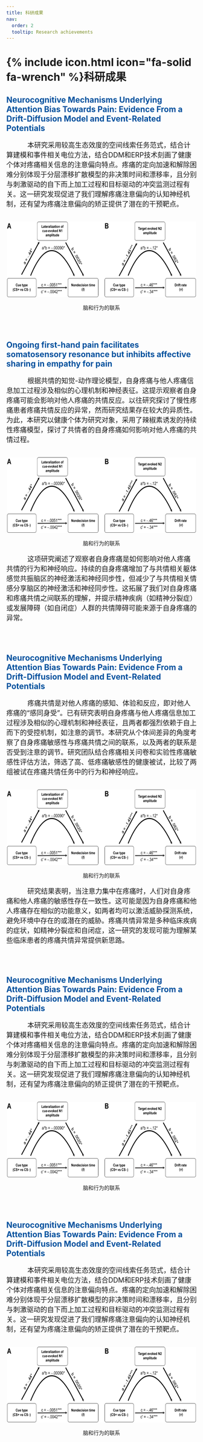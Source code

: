 ```yaml
---
title: 科研成果
nav:
  order: 2
  tooltip: Research achievements
---
```


# {% include icon.html icon="fa-solid fa-wrench" %}科研成果

## <span style="color: rgb(0, 80, 157);"><strong>Neurocognitive Mechanisms Underlying Attention Bias Towards Pain: Evidence From a Drift-Diffusion Model and Event-Related Potentials</strong></span>

<p style="font-size: 18px;">&nbsp;&nbsp;&nbsp;&nbsp;&nbsp;&nbsp;&nbsp;&nbsp;&nbsp;&nbsp;&nbsp;本研究采用较高生态效度的空间线索任务范式，结合计算建模和事件相关电位方法，结合DDM和ERP技术刻画了健康个体对疼痛相关信息的注意偏向特点。疼痛的定向加速和解除困难分别体现于分层漂移扩散模型的非决策时间和漂移率，且分别与刺激驱动的自下而上加工过程和目标驱动的冲突监测过程有关。这一研究发现促进了我们理解疼痛注意偏向的认知神经机制，还有望为疼痛注意偏向的矫正提供了潜在的干预靶点。</p>

  <br>

<div style="text-align:center;">
  <img src="https://github.com/XIYANG1018/pain-lab-website/blob/main/images/640.png?raw=true" alt="test" width="500" height="200">
  <br>
  <p style="text-align: center;">脑和行为的联系</p>
</div>

<br>
<br>

## <span style="color: rgb(0, 80, 157);"><strong>Ongoing first-hand pain facilitates somatosensory resonance but inhibits affective sharing in empathy for pain</strong></span>

<p style="font-size: 18px;">&nbsp;&nbsp;&nbsp;&nbsp;&nbsp;&nbsp;&nbsp;&nbsp;&nbsp;&nbsp;&nbsp;根据共情的知觉-动作理论模型，自身疼痛与他人疼痛信息加工过程涉及相似的心理机制和神经表征。这提示观察者自身疼痛可能会影响对他人疼痛的共情反应。以往研究探讨了慢性疼痛患者疼痛共情反应的异常，然而研究结果存在较大的异质性。为此，本研究以健康个体为研究对象，采用了辣椒素诱发的持续性疼痛模型，探讨了共情者的自身疼痛如何影响对他人疼痛的共情过程。</p>

  <br>

<div style="text-align:center;">
  <img src="https://github.com/XIYANG1018/pain-lab-website/blob/main/images/640.png?raw=true" alt="test" width="500" height="200">
  <p style="text-align: center;">脑和行为的联系</p>
</div>

<p style="font-size: 18px;">&nbsp;&nbsp;&nbsp;&nbsp;&nbsp;&nbsp;&nbsp;&nbsp;&nbsp;&nbsp;&nbsp;这项研究阐述了观察者自身疼痛是如何影响对他人疼痛共情的行为和神经响应。持续的自身疼痛增加了与共情相关躯体感觉共振脑区的神经激活和神经同步性，但减少了与共情相关情感分享脑区的神经激活和神经同步性。这拓展了我们对自身疼痛和疼痛共情之间联系的理解，并提示精神疾病（如精神分裂症）或发展障碍（如自闭症）人群的共情障碍可能来源于自身疼痛的异常。</p>


<br>
<br>


## <span style="color: rgb(0, 80, 157);"><strong>Neurocognitive Mechanisms Underlying Attention Bias Towards Pain: Evidence From a Drift-Diffusion Model and Event-Related Potentials</strong></span>

<p style="font-size: 18px;">&nbsp;&nbsp;&nbsp;&nbsp;&nbsp;&nbsp;&nbsp;&nbsp;&nbsp;&nbsp;&nbsp;疼痛共情是对他人疼痛的感知、体验和反应，即对他人疼痛的“感同身受”。已有研究表明自身疼痛与他人疼痛信息加工过程涉及相似的心理机制和神经表征，且两者都强烈依赖于自上而下的受控机制，如注意的调节。本研究从个体间差异的角度考察了自身疼痛敏感性与疼痛共情之间的联系，以及两者的联系是否受到注意的调节。研究团队结合疼痛相关问卷和实验性疼痛敏感性评估方法，筛选了高、低疼痛敏感性的健康被试，比较了两组被试在疼痛共情任务中的行为和神经响应。</p>

  <br>

<div style="text-align:center;">
  <img src="https://github.com/XIYANG1018/pain-lab-website/blob/main/images/640.png?raw=true" alt="test" width="500" height="200">
  <p style="text-align: center;">脑和行为的联系</p>
</div>

<p style="font-size: 18px;">&nbsp;&nbsp;&nbsp;&nbsp;&nbsp;&nbsp;&nbsp;&nbsp;&nbsp;&nbsp;&nbsp;研究结果表明，当注意力集中在疼痛时，人们对自身疼痛和他人疼痛的敏感性存在一致性。这可能是因为自身疼痛和他人疼痛存在相似的功能意义，如两者均可以激活威胁探测系统，避免环境中存在的或潜在的威胁。疼痛共情异常是多种临床疾病的症状，如精神分裂症和自闭症，这一研究的发现可能为理解某些临床患者的疼痛共情异常提供新思路。</p>

<br>
<br>

## <span style="color: rgb(0, 80, 157);"><strong>Neurocognitive Mechanisms Underlying Attention Bias Towards Pain: Evidence From a Drift-Diffusion Model and Event-Related Potentials</strong></span>

<p style="font-size: 18px;">&nbsp;&nbsp;&nbsp;&nbsp;&nbsp;&nbsp;&nbsp;&nbsp;&nbsp;&nbsp;&nbsp;本研究采用较高生态效度的空间线索任务范式，结合计算建模和事件相关电位方法，结合DDM和ERP技术刻画了健康个体对疼痛相关信息的注意偏向特点。疼痛的定向加速和解除困难分别体现于分层漂移扩散模型的非决策时间和漂移率，且分别与刺激驱动的自下而上加工过程和目标驱动的冲突监测过程有关。这一研究发现促进了我们理解疼痛注意偏向的认知神经机制，还有望为疼痛注意偏向的矫正提供了潜在的干预靶点。</p>


  <br>
<div style="text-align:center;">
  <img src="https://github.com/XIYANG1018/pain-lab-website/blob/main/images/640.png?raw=true" alt="test" width="500" height="200">
  <p style="text-align: center;">脑和行为的联系</p>
</div>

<br>
<br>

## <span style="color: rgb(0, 80, 157);"><strong>Neurocognitive Mechanisms Underlying Attention Bias Towards Pain: Evidence From a Drift-Diffusion Model and Event-Related Potentials</strong></span>

<p style="font-size: 18px;">&nbsp;&nbsp;&nbsp;&nbsp;&nbsp;&nbsp;&nbsp;&nbsp;&nbsp;&nbsp;&nbsp;本研究采用较高生态效度的空间线索任务范式，结合计算建模和事件相关电位方法，结合DDM和ERP技术刻画了健康个体对疼痛相关信息的注意偏向特点。疼痛的定向加速和解除困难分别体现于分层漂移扩散模型的非决策时间和漂移率，且分别与刺激驱动的自下而上加工过程和目标驱动的冲突监测过程有关。这一研究发现促进了我们理解疼痛注意偏向的认知神经机制，还有望为疼痛注意偏向的矫正提供了潜在的干预靶点。</p>

  <br>

<div style="text-align:center;">
  <img src="https://github.com/XIYANG1018/pain-lab-website/blob/main/images/640.png?raw=true" alt="test" width="500" height="200">
  <p style="text-align: center;">脑和行为的联系</p>
</div>

<br>
<br>